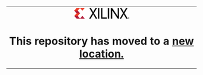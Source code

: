 <table>
 <tr width="100%">
    <td align="center"><img src="https://raw.githubusercontent.com/Xilinx/Image-Collateral/main/xilinx-logo.png" width="30%"/><h1>This repository has moved to a <a href="https://github.com/Xilinx/Vitis-Tutorials/tree/master/AI_Engine_Development/Design_Tutorials/03-beamforming/Module_03_PL_Design">new location.</a></h1>
    </td>
 </tr>
</table>
